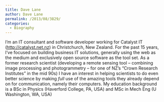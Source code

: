 ```yaml
---
title: Dave Lane
author: Dave Lane
permalink: /2013/08/3829/
categories:
  - Biography
---
```

I&#8217;m an IT consultant and software developer working for Catalyst IT (http://catalyst.net.nz) in Christchurch, New Zealand. For the past 15 years, I&#8217;ve focused on building business IT solutions, generally using the web as the medium and exclusively open source software as the tool set. As a former research scientist (developing a remote sensing tool &#8211; combining image processing and photogrammetry &#8211; for one of NZ&#8217;s &#8220;Crown Research Institutes&#8221; in the mid 90s) I have an interest in helping scientists to do even better science by making *full* use of the amazing tools they already depend on for communication, namely their computers. My education background is a BSc in Physics (Haverford College, PA, USA) and MSc in Mech Eng (U Washington, WA, USA)
